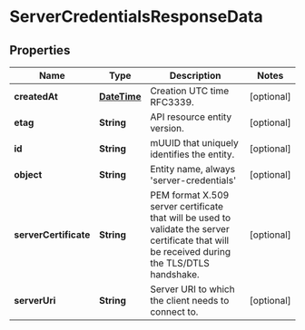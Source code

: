 
# ServerCredentialsResponseData

## Properties
Name | Type | Description | Notes
------------ | ------------- | ------------- | -------------
**createdAt** | [**DateTime**](DateTime.md) | Creation UTC time RFC3339. |  [optional]
**etag** | **String** | API resource entity version. |  [optional]
**id** | **String** | mUUID that uniquely identifies the entity. |  [optional]
**object** | **String** | Entity name, always &#39;server-credentials&#39; |  [optional]
**serverCertificate** | **String** | PEM format X.509 server certificate that will be used to validate the server certificate that will be received during the TLS/DTLS handshake. |  [optional]
**serverUri** | **String** | Server URI to which the client needs to connect to. |  [optional]



